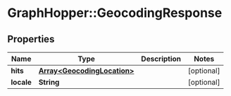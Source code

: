 # GraphHopper::GeocodingResponse

## Properties
Name | Type | Description | Notes
------------ | ------------- | ------------- | -------------
**hits** | [**Array&lt;GeocodingLocation&gt;**](GeocodingLocation.md) |  | [optional] 
**locale** | **String** |  | [optional] 



